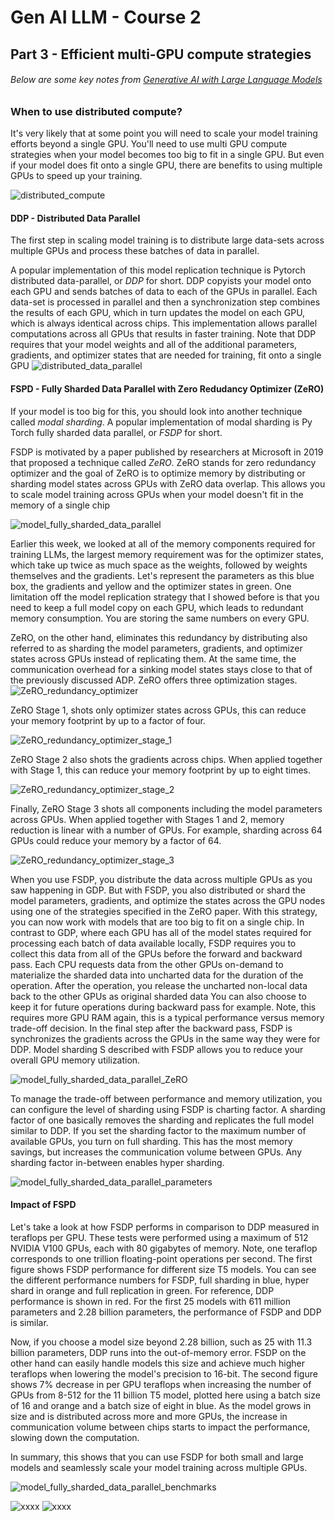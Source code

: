# Gen AI LLM - Course 2
## Part 3 - Efficient multi-GPU compute strategies

###### Below are some key notes from [Generative AI with Large Language Models](https://www.coursera.org/learn/generative-ai-with-llms)

### When to use distributed compute?

It's very likely that at some point you will need to scale your model training efforts beyond a single GPU. You'll need to use multi GPU compute strategies when your model becomes too big to fit in a single GPU. But even if your model does fit onto a single GPU, there are benefits to using multiple GPUs to speed up your training. 

![distributed_compute](../../images/distributed_compute.png)


#### DDP - Distributed Data Parallel
The first step in scaling model training is to distribute large data-sets across multiple GPUs and process these batches of data in parallel. 

A popular implementation of this model replication technique is Pytorch distributed data-parallel, or *DDP* for short. DDP copyists your model onto each GPU and sends batches of data to each of the GPUs in parallel. Each data-set is processed in parallel and then a synchronization step combines the results of each GPU, which in turn updates the model on each GPU, which is always identical across chips. This implementation allows parallel computations across all GPUs that results in faster training. Note that DDP requires that your model weights and all of the additional parameters, gradients, and optimizer states that are needed for training, fit onto a single GPU
![distributed_data_parallel](../../images/distributed_data_parallel.png)


#### FSPD - Fully Sharded Data Parallel with Zero Redudancy Optimizer (ZeRO)
If your model is too big for this, you should look into another technique called *modal sharding*. A popular implementation of modal sharding is Py Torch fully sharded data parallel, or *FSDP* for short. 

FSDP is motivated by a paper published by researchers at Microsoft in 2019 that proposed a technique called *ZeRO*. ZeRO stands for zero redundancy optimizer and the goal of ZeRO is to optimize memory by distributing or sharding model states across GPUs with ZeRO data overlap. This allows you to scale model training across GPUs when your model doesn't fit in the memory of a single chip

![model_fully_sharded_data_parallel](../../images/model_fully_sharded_data_parallel.png)


Earlier this week, we looked at all of the memory components required for training LLMs, the largest memory requirement was for the optimizer states, which take up twice as much space as the weights, followed by weights themselves and the gradients. Let's represent the parameters as this blue box, the gradients and yellow and the optimizer states in green. One limitation off the model replication strategy that I showed before is that you need to keep a full model copy on each GPU, which leads to redundant memory consumption. You are storing the same numbers on every GPU. 


ZeRO, on the other hand, eliminates this redundancy by distributing also referred to as sharding the model parameters, gradients, and optimizer states across GPUs instead of replicating them. At the same time, the communication overhead for a sinking model states stays close to that of the previously discussed ADP. ZeRO offers three optimization stages.
![ZeRO_redundancy_optimizer](../../images/ZeRO_redundancy_optimizer.png)

ZeRO Stage 1, shots only optimizer states across GPUs, this can reduce your memory footprint by up to a factor of four.

![ZeRO_redundancy_optimizer_stage_1](../../images/ZeRO_redundancy_optimizer_stage_1.png)

ZeRO Stage 2 also shots the gradients across chips. When applied together with Stage 1, this can reduce your memory footprint by up to eight times. 

![ZeRO_redundancy_optimizer_stage_2](../../images/ZeRO_redundancy_optimizer_stage_2.png)

Finally, ZeRO Stage 3 shots all components including the model parameters across GPUs. When applied together with Stages 1 and 2, memory reduction is linear with a number of GPUs. For example, sharding across 64 GPUs could reduce your memory by a factor of 64.

![ZeRO_redundancy_optimizer_stage_3](../../images/ZeRO_redundancy_optimizer_stage_3.png)


When you use FSDP, you distribute the data across multiple GPUs as you saw happening in GDP. But with FSDP, you also distributed or shard the model parameters, gradients, and optimize the states across the GPU nodes using one of the strategies specified in the ZeRO paper. With this strategy, you can now work with models that are too big to fit on a single chip. In contrast to GDP, where each GPU has all of the model states required for processing each batch of data available locally, FSDP requires you to collect this data from all of the GPUs before the forward and backward pass. Each CPU requests data from the other GPUs on-demand to materialize the sharded data into uncharted data for the duration of the operation. After the operation, you release the uncharted non-local data back to the other GPUs as original sharded data You can also choose to keep it for future operations during backward pass for example. Note, this requires more GPU RAM again, this is a typical performance versus memory trade-off decision. In the final step after the backward pass, FSDP is synchronizes the gradients across the GPUs in the same way they were for DDP. Model sharding S described with FSDP allows you to reduce your overall GPU memory utilization.

![model_fully_sharded_data_parallel_ZeRO](../../images/model_fully_sharded_data_parallel_ZeRO.png)


To manage the trade-off between performance and memory utilization, you can configure the level of sharding using FSDP is charting factor. A sharding factor of one basically removes the sharding and replicates the full model similar to DDP. If you set the sharding factor to the maximum number of available GPUs, you turn on full sharding. This has the most memory savings, but increases the communication volume between GPUs. Any sharding factor in-between enables hyper sharding.


![model_fully_sharded_data_parallel_parameters](../../images/model_fully_sharded_data_parallel_parameters.png)


#### Impact of FSPD
Let's take a look at how FSDP performs in comparison to DDP measured in teraflops per GPU. These tests were performed using a maximum of 512 NVIDIA V100 GPUs, each with 80 gigabytes of memory. Note, one teraflop corresponds to one trillion floating-point operations per second. The first figure shows FSDP performance for different size T5 models. You can see the different performance numbers for FSDP, full sharding in blue, hyper shard in orange and full replication in green. For reference, DDP performance is shown in red. For the first 25 models with 611 million parameters and 2.28 billion parameters, the performance of FSDP and DDP is similar. 

Now, if you choose a model size beyond 2.28 billion, such as 25 with 11.3 billion parameters, DDP runs into the out-of-memory error. FSDP on the other hand can easily handle models this size and achieve much higher teraflops when lowering the model's precision to 16-bit. The second figure shows 7% decrease in per GPU teraflops when increasing the number of GPUs from 8-512 for the 11 billion T5 model, plotted here using a batch size of 16 and orange and a batch size of eight in blue. As the model grows in size and is distributed across more and more GPUs, the increase in communication volume between chips starts to impact the performance, slowing down the computation. 

In summary, this shows that you can use FSDP for both small and large models and seamlessly scale your model training across multiple GPUs.



![model_fully_sharded_data_parallel_benchmarks](../../images/model_fully_sharded_data_parallel_benchmarks.png)



![xxxx](../../images/xxxx.png)
![xxxx](../../images/xxxx.png)
